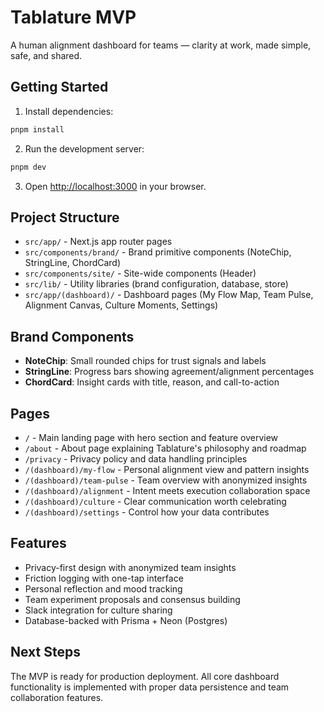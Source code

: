 # Tablature MVP

A human alignment dashboard for teams — clarity at work, made simple, safe, and shared.

## Getting Started

1. Install dependencies:
```bash
pnpm install
```

2. Run the development server:
```bash
pnpm dev
```

3. Open [http://localhost:3000](http://localhost:3000) in your browser.

## Project Structure

- `src/app/` - Next.js app router pages
- `src/components/brand/` - Brand primitive components (NoteChip, StringLine, ChordCard)
- `src/components/site/` - Site-wide components (Header)
- `src/lib/` - Utility libraries (brand configuration, database, store)
- `src/app/(dashboard)/` - Dashboard pages (My Flow Map, Team Pulse, Alignment Canvas, Culture Moments, Settings)

## Brand Components

- **NoteChip**: Small rounded chips for trust signals and labels
- **StringLine**: Progress bars showing agreement/alignment percentages
- **ChordCard**: Insight cards with title, reason, and call-to-action

## Pages

- `/` - Main landing page with hero section and feature overview
- `/about` - About page explaining Tablature's philosophy and roadmap
- `/privacy` - Privacy policy and data handling principles
- `/(dashboard)/my-flow` - Personal alignment view and pattern insights
- `/(dashboard)/team-pulse` - Team overview with anonymized insights
- `/(dashboard)/alignment` - Intent meets execution collaboration space
- `/(dashboard)/culture` - Clear communication worth celebrating
- `/(dashboard)/settings` - Control how your data contributes

## Features

- Privacy-first design with anonymized team insights
- Friction logging with one-tap interface
- Personal reflection and mood tracking
- Team experiment proposals and consensus building
- Slack integration for culture sharing
- Database-backed with Prisma + Neon (Postgres)

## Next Steps

The MVP is ready for production deployment. All core dashboard functionality is implemented with proper data persistence and team collaboration features.
